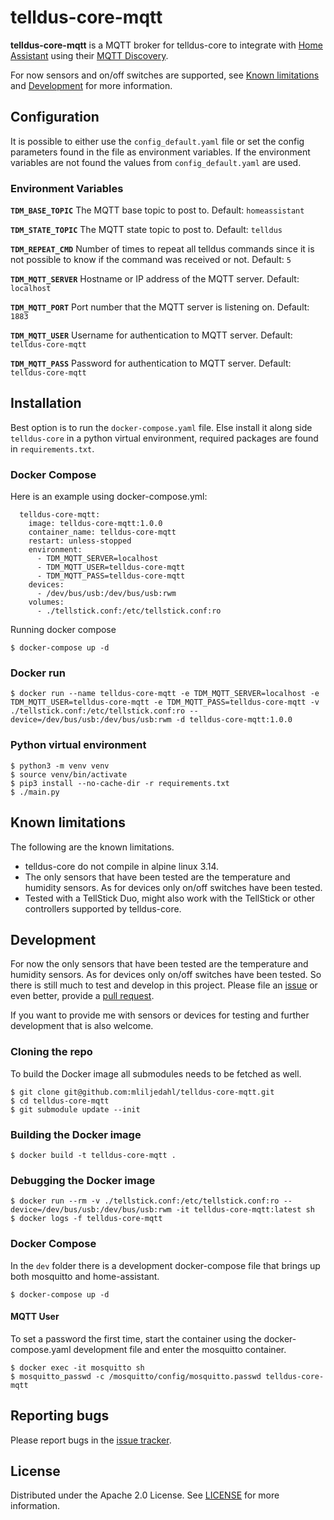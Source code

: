 # telldus-core-mqtt

**telldus-core-mqtt** is a MQTT broker for telldus-core to integrate with [Home Assistant](https://www.home-assistant.io/) using their [MQTT Discovery](https://www.home-assistant.io/docs/mqtt/discovery/).

For now sensors and on/off switches are supported, see [Known limitations](#Known-limitations) and [Development](#Development) for more information.

## Configuration

It is possible to either use the `config_default.yaml` file or set the config parameters found in the file as environment variables. If the environment variables are not found the values from `config_default.yaml` are used.

### Environment Variables

**`TDM_BASE_TOPIC`**
The MQTT base topic to post to. Default: `homeassistant`

**`TDM_STATE_TOPIC`**
The MQTT state topic to post to. Default: `telldus`

**`TDM_REPEAT_CMD`**
Number of times to repeat all telldus commands since it is not possible to know if the command was received or not. Default: `5`

**`TDM_MQTT_SERVER`**
Hostname or IP address of the MQTT server. Default: `localhost`

**`TDM_MQTT_PORT`**
Port number that the MQTT server is listening on. Default: `1883`

**`TDM_MQTT_USER`**
Username for authentication to MQTT server. Default: `telldus-core-mqtt`

**`TDM_MQTT_PASS`**
Password for authentication to MQTT server. Default: `telldus-core-mqtt`

## Installation

Best option is to run the `docker-compose.yaml` file. Else install it along side `telldus-core` in a python virtual environment, required packages are found in `requirements.txt`.

### Docker Compose

Here is an example using docker-compose.yml:

```
  telldus-core-mqtt:
    image: telldus-core-mqtt:1.0.0
    container_name: telldus-core-mqtt
    restart: unless-stopped
    environment:
      - TDM_MQTT_SERVER=localhost
      - TDM_MQTT_USER=telldus-core-mqtt
      - TDM_MQTT_PASS=telldus-core-mqtt
    devices:
      - /dev/bus/usb:/dev/bus/usb:rwm
    volumes:
      - ./tellstick.conf:/etc/tellstick.conf:ro
```

Running docker compose
```
$ docker-compose up -d
```

### Docker run

```
$ docker run --name telldus-core-mqtt -e TDM_MQTT_SERVER=localhost -e TDM_MQTT_USER=telldus-core-mqtt -e TDM_MQTT_PASS=telldus-core-mqtt -v ./tellstick.conf:/etc/tellstick.conf:ro --device=/dev/bus/usb:/dev/bus/usb:rwm -d telldus-core-mqtt:1.0.0
```

### Python virtual environment

```
$ python3 -m venv venv
$ source venv/bin/activate
$ pip3 install --no-cache-dir -r requirements.txt
$ ./main.py
```

## Known limitations

The following are the known limitations.

* telldus-core do not compile in alpine linux 3.14.
* The only sensors that have been tested are the temperature and humidity sensors. As for devices only on/off switches have been tested.
* Tested with a TellStick Duo, might also work with the TellStick or other controllers supported by telldus-core.

## Development

For now the only sensors that have been tested are the temperature and humidity sensors. As for devices only on/off switches have been tested. So there is still much to test and develop in this project. Please file an [issue](https://github.com/mliljedahl/telldus-core-mqtt/issues) or even better, provide a [pull request](https://github.com/mliljedahl/telldus-core-mqtt/pulls).

If you want to provide me with sensors or devices for testing and further development that is also welcome.

### Cloning the repo

To build the Docker image all submodules needs to be fetched as well.

```
$ git clone git@github.com:mliljedahl/telldus-core-mqtt.git
$ cd telldus-core-mqtt
$ git submodule update --init
```

### Building the Docker image

```
$ docker build -t telldus-core-mqtt .
```

### Debugging the Docker image

```
$ docker run --rm -v ./tellstick.conf:/etc/tellstick.conf:ro --device=/dev/bus/usb:/dev/bus/usb:rwm -it telldus-core-mqtt:latest sh
$ docker logs -f telldus-core-mqtt
```

### Docker Compose

In the `dev` folder there is a development docker-compose file that brings up both mosquitto and home-assistant.
```
$ docker-compose up -d
```

#### MQTT User

To set a password the first time, start the container using the docker-compose.yaml development file and enter the mosquitto container.
```
$ docker exec -it mosquitto sh
$ mosquitto_passwd -c /mosquitto/config/mosquitto.passwd telldus-core-mqtt
```

## Reporting bugs

Please report bugs in the [issue tracker](https://github.com/mliljedahl/telldus-core-mqtt/issues).

## License

Distributed under the Apache 2.0 License. See [LICENSE](https://github.com/mliljedahl/telldus-core-mqtt/blob/master/LICENSE) for more information.
